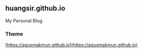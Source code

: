 ## huangsir.github.io
My Personal Blog.

### Theme
[https://agusmakmun.github.io](https://agusmakmun.github.io)